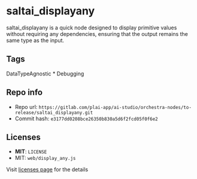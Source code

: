 # saltai_displayany
saltai_displayany is a quick node designed to display primitive values without requiring any dependencies, ensuring that the output remains the same type as the input.

## Tags
DataTypeAgnostic * Debugging

## Repo info
- Repo url: `https://gitlab.com/plai-app/ai-studio/orchestra-nodes/to-release/saltai_displayany.git`
- Commit hash: `e3177dd0208bce26350b830a5d6f2fcd05f0f6e2`

## Licenses
- **MIT**: `LICENSE`
- MIT: `web/display_any.js`

Visit [licenses page](licenses.md) for the details
